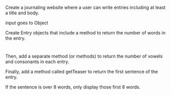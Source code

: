 Create a journaling website where a user can write entries including at least a title and body. 

input goes to Object

Create Entry objects that include a method to return the number of words in the entry. 

#
Then, add a separate method (or methods) to return the number of vowels and consonants in each entry. 

Finally, add a method called getTeaser to return the first sentence of the entry. 

If the sentence is over 8 words, only display those first 8 words.